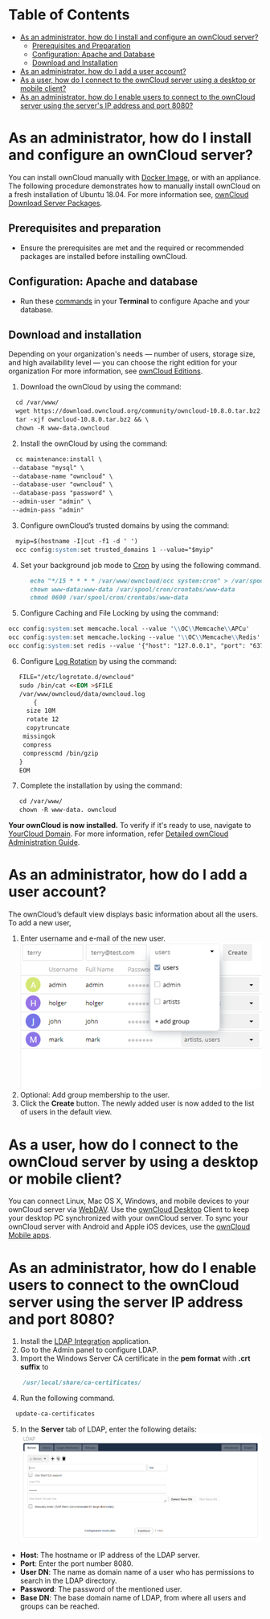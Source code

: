 
# Table of Contents
  - [As an administrator, how do I install and configure an ownCloud server?](#as-an-administrator-how-do-i-install-and-configure-an-owncloud-server)
     - [Prerequisites and Preparation](#prerequisites-and-preparation)
     - [Configuration: Apache and Database](#configuration-apache-and-database)
     - [Download and Installation](#download-and-installation)
  - [As an administrator, how do I add a user account?](#as-an-administrator-how-do-i-add-a-user-account)
  - [As a user, how do I connect to the ownCloud server using a desktop or mobile client?](#as-a-user-how-do-i-connect-to-the-owncloud-server-using-a-desktop-or-mobile-client)
  - [As an administrator, how do I enable users to connect to the ownCloud server using the server's IP address and port 8080?](#as-an-administrator-how-do-i-enable-users-to-connect-to-the-owncloud-server-using-the-servers-ip-address-and-port-8080)
     
# As an administrator, how do I install and configure an ownCloud server?
You can install ownCloud manually with [Docker Image](https://doc.owncloud.org/server/admin_manual/installation/docker/), or with an appliance. The following procedure demonstrates how to manually install ownCloud on a fresh installation of Ubuntu 18.04. For more information see, [ownCloud Download Server Packages](https://owncloud.com/download-server/).


## Prerequisites and preparation

- Ensure the prerequisites are met and the required or recommended packages are installed before installing ownCloud. 
## Configuration: Apache and database
 
 - Run these [commands](https://doc.owncloud.com/server/10.15/admin_manual/installation/quick_guides/ubuntu_20_04.html#configure-apache) in your **Terminal** to configure Apache and your database.
  
## Download and installation
Depending on your organization's needs — number of users, storage size, and high availability level — you can choose the right edition for your organization For more information, see [ownCloud Editions](https://owncloud.com/find-the-right-edition/).

  1. Download the ownCloud by using the command:
  ```markdown 
	cd /var/www/
	wget https://download.owncloud.org/community/owncloud-10.8.0.tar.bz2 && \
	tar -xjf owncloud-10.8.0.tar.bz2 && \
	chown -R www-data.owncloud
  ```
   2. Install the ownCloud by using the command:
   ```markdown 
     cc maintenance:install \
    --database "mysql" \
    --database-name "owncloud" \
    --database-user "owncloud" \
    --database-pass "password" \
    --admin-user "admin" \
    --admin-pass "admin"
  ```
  3. Configure ownCloud’s trusted domains by using the command:
  ```markdown
	myip=$(hostname -I|cut -f1 -d ' ')
	occ config:system:set trusted_domains 1 --value="$myip"
  ```
  4. Set your background job mode to [Cron](https://doc.owncloud.com/server/10.15/admin_manual/configuration/server/background_jobs_configuration.html#cron) by using the following command.
 ```markdown
       echo "*/15 * * * * /var/www/owncloud/occ system:cron" > /var/spool/cron/crontabs/www-data
       chown www-data:www-data /var/spool/cron/crontabs/www-data
       chmod 0600 /var/spool/cron/crontabs/www-data
 ```
 5. Configure Caching and File Locking by using the command:
 ```markdown
occ config:system:set memcache.local --value '\\OC\\Memcache\\APCu'
occ config:system:set memcache.locking --value '\\OC\\Memcache\\Redis'
occ config:system:set redis --value '{"host": "127.0.0.1", "port": "6379"}' --type json

```
 6. Configure [Log Rotation](https://linux.die.net/man/8/logrotate) by using the command:
 ```markdown
	FILE="/etc/logrotate.d/owncloud"
	sudo /bin/cat <<EOM >$FILE
	/var/www/owncloud/data/owncloud.log
        {
	  size 10M
	  rotate 12
	  copytruncate
 	 missingok
 	 compress
 	 compresscmd /bin/gzip
	}
	EOM
```
 7. Complete the installation by using the command:
 ```markdown
	cd /var/www/
	chown -R www-data. owncloud
```
**Your ownCloud is now installed.** 
To verify if it's ready to use, navigate to [YourCloud Domain](http://your-owncloud-domain). 
For more information, refer [Detailed ownCloud Administration Guide](https://doc.owncloud.com/server/10.8/admin_manual/ownCloud_Admin_Manual.pdf).

# As an administrator, how do I add a user account? 
The ownCloud’s default view displays basic information about all the users. To add a new user, 
1. Enter username and e-mail of the new user.
   ![Image](users-page-new-user.png)
2. Optional: Add group membership to the user. 
3. Click the **Create** button.
   The newly added user is now added to the list of users in the default view.
  
# As a user, how do I connect to the ownCloud server by using a desktop or mobile client?
You can connect Linux, Mac OS X, Windows, and mobile devices to your ownCloud server via [WebDAV](https://en.wikipedia.org/wiki/WebDAV). Use the [ownCloud Desktop](https://owncloud.com/desktop-app/) Client to keep your desktop PC synchronized with your ownCloud server. To sync your ownCloud server with Android and Apple iOS devices, use the [ownCloud Mobile apps](https://owncloud.com/mobile-apps/). 

# As an administrator, how do I enable users to connect to the ownCloud server using the server IP address and port 8080?
1. Install the [LDAP Integration](https://marketplace.owncloud.com/apps/user_ldap) application. 
2. Go to the Admin panel to configure LDAP. 
3. Import the Windows Server CA certificate in the **pem format** with **.crt suffix** to 
```markdown
    /usr/local/share/ca-certificates/
```
4. Run the following command.
 ```markdown 
   update-ca-certificates
   ```
5. In the **Server** tab of LDAP, enter the following details:
   ![Image](server-tab.png)
- **Host**: The hostname or IP address of the LDAP server. 
- **Port**: Enter the port number 8080.
- **User DN**: The name as domain name of a user who has permissions to search in the LDAP directory. 
- **Password**: The password of the mentioned user. 
- **Base DN**: The base domain name of LDAP, from where all users and groups can be reached. 

